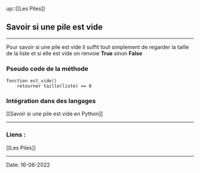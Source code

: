 

up::[[Les Piles]]

## Savoir si une pile est vide

---

Pour savoir si une pile est vide il suffit tout simplement de regarder la taille de la liste et si elle est vide on renvoie **True** sinon **False**

### Pseudo code de la méthode

```
fonction est_vide()
	retourner taille(liste) == 0
```

### Intégration dans des langages

[[Savoir si une pile est vide en Python]]


---
### Liens :

[[Les Piles]]

---

Date: 16-06-2022